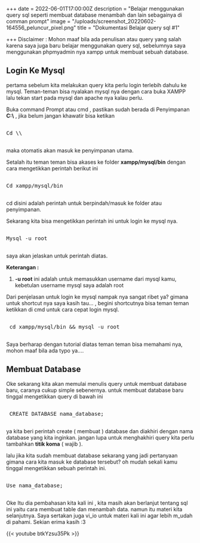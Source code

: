 +++
date = 2022-06-01T17:00:00Z
description = "Belajar menggunakan query sql seperti membuat database menambah dan lain sebagainya di comman prompt"
image = "/uploads/screenshot_20220602-164556_peluncur_pixel.png"
title = "Dokumentasi Belajar query sql  #1"

+++
Disclaimer : Mohon maaf bila ada penulisan atau query yang salah karena saya juga baru belajar menggunakan query sql, sebelumnya saya menggunakan phpmyadmin nya xampp untuk membuat sebuah database.

## Login Ke Mysql

pertama sebelum kita melakukan query kita perlu login terlebih dahulu ke mysql. Teman-teman bisa nyalakan mysql nya dengan cara buka XAMPP lalu tekan start pada mysql dan apache nya kalau perlu.

Buka command Prompt atau cmd , pastikan sudah berada di Penyimpanan **C:\\** , jika belum jangan khawatir bisa ketikan

<pre class="prettyprint">

Cd \\

</pre>

maka otomatis akan masuk ke penyimpanan utama.

Setalah itu teman teman bisa akases ke folder **xampp/mysql/bin** dengan cara mengetikkan perintah berikut ini

<pre class="prettyprint">

Cd xampp/mysql/bin

</pre>

cd disini adalah perintah untuk berpindah/masuk ke folder atau penyimpanan.

Sekarang kita bisa mengetikkan perintah ini untuk login ke mysql nya.

<pre class="prettyprint">

Mysql -u root

</pre>

saya akan jelaskan untuk perintah diatas.

**Keterangan :**

1. **-u root** ini adalah untuk memasukkan username dari mysql kamu, kebetulan username mysql saya adalah root

Dari penjelasan untuk login ke mysql nampak nya sangat ribet ya? gimana untuk shortcut nya saya kasih tau... , begini shortcutnya bisa teman teman ketikkan di cmd untuk cara cepat login mysql.

<pre class="prettyprint">

 cd xampp/mysql/bin && mysql -u root

</pre>

Saya berharap dengan tutorial diatas teman teman bisa memahami nya, mohon maaf bila ada typo ya....

## Membuat Database

Oke sekarang kita akan memulai menulis query untuk membuat database baru, caranya cukup simple sebenernya. untuk membuat database baru tinggal mengetikkan query di bawah ini

<pre class="prettyprint">

 CREATE DATABASE nama_database;

</pre>

ya kita beri perintah create ( membuat ) database dan diakhiri dengan nama database yang kita inginkan. jangan lupa untuk menghakhiri query kita perlu tambahkan **titik koma** ( wajib ).

lalu jika kita sudah membuat database sekarang yang jadi pertanyaan gimana cara kita masuk ke database tersebut? oh mudah sekali kamu tinggal mengetikkan sebuah perintah ini.

<pre class="prettyprint">

Use nama_database;

</pre>

Oke Itu dia pembahasan kita kali ini , kita masih akan berlanjut tentang sql ini yaitu cara membuat table dan menambah data. namun itu materi kita selanjutnya. Saya sertakan juga vi_io untuk materi kali ini agar lebih m_udah di pahami. Sekian erima kasih :3

{{< youtube btkYzsu35Pk >}}